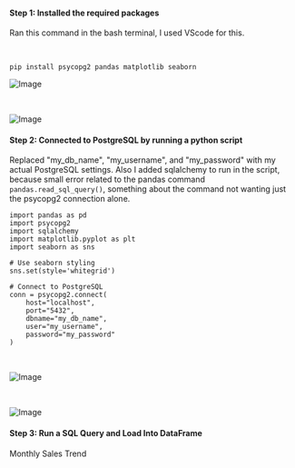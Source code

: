#### Step 1: Installed the required packages

Ran this command in the bash terminal, I used VScode for this. 

<br>

``` 
pip install psycopg2 pandas matplotlib seaborn
```


![Image](https://github.com/user-attachments/assets/5f1dcddf-c61c-4c8d-b82c-60385565e42a)

<br> 

![Image](https://github.com/user-attachments/assets/05d94ed3-2487-4df9-8772-21d9eb22c822)



#### Step 2: Connected to PostgreSQL by running a python script  

Replaced "my_db_name", "my_username", and "my_password" with my actual PostgreSQL settings.
Also I added sqlalchemy to run in the script, because small error related to the pandas command `pandas.read_sql_query()`, something about the command not wanting just the psycopg2 connection alone.  

``` 
import pandas as pd
import psycopg2
import sqlalchemy
import matplotlib.pyplot as plt
import seaborn as sns

# Use seaborn styling
sns.set(style='whitegrid')

# Connect to PostgreSQL
conn = psycopg2.connect(
    host="localhost",
    port="5432",
    dbname="my_db_name",
    user="my_username",
    password="my_password"
)
```



<br>


![Image](https://github.com/user-attachments/assets/8cddcba1-9f4a-45c1-9e4c-0c0bbe8f1926)


<br> 


![Image](https://github.com/user-attachments/assets/5a473ed4-a02f-48ef-8681-90815b3152df)




#### Step 3: Run a SQL Query and Load Into DataFrame

Monthly Sales Trend

